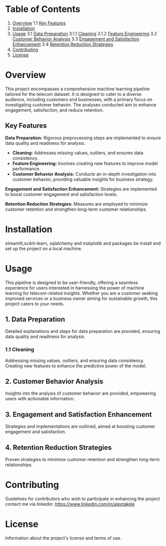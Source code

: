 # Table of Contents

1. [Overview](#overview)
    1.1 [Key Features](#key-features)
2. [Installation](#installation)
3. [Usage](#usage)
    3.1 [Data Preparation](#data-preparation)
        3.1.1 [Cleaning](#cleaning)
        3.1.2 [Feature Engineering](#feature-engineering)
    3.2 [Customer Behavior Analysis](#customer-behavior-analysis)
    3.3 [Engagement and Satisfaction Enhancement](#engagement-and-satisfaction-enhancement)
    3.4 [Retention Reduction Strategies](#retention-reduction-strategies)
4. [Contributing](#contributing)
5. [License](#license)

# Overview

This project encompasses a comprehensive machine learning pipeline tailored for the telecom dataset. It is designed to cater to a diverse audience, including customers and businesses, with a primary focus on investigating customer behavior. The analyses conducted aim to enhance engagement, satisfaction, and reduce retention.

## Key Features

**Data Preparation:** Rigorous preprocessing steps are implemented to ensure data quality and readiness for analysis.

- **Cleaning:** Addresses missing values, outliers, and ensures data consistency.
- **Feature Engineering:** Involves creating new features to improve model performance.
- **Customer Behavior Analysis:** Conducts an in-depth investigation into customer behavior, providing valuable insights for business strategy.

**Engagement and Satisfaction Enhancement:** Strategies are implemented to boost customer engagement and satisfaction levels.

**Retention Reduction Strategies:** Measures are employed to minimize customer retention and strengthen long-term customer relationships.

# Installation

streamlit,scikit-learn, sqlalchemy and matplotib and packages be install and set up the project on a local machine.

# Usage

This pipeline is designed to be user-friendly, offering a seamless experience for users interested in harnessing the power of machine learning for telecom-related insights. Whether you are a customer seeking improved services or a business owner aiming for sustainable growth, this project caters to your needs.

## 1. Data Preparation

Detailed explanations and steps for data preparation are provided, ensuring data quality and readiness for analysis.

### 1.1 Cleaning

Addressing missing values, outliers, and ensuring data consistency.
Creating new features to enhance the predictive power of the model.

## 2. Customer Behavior Analysis

Insights into the analysis of customer behavior are provided, empowering users with actionable information.

## 3. Engagement and Satisfaction Enhancement

Strategies and implementations are outlined, aimed at boosting customer engagement and satisfaction.

## 4. Retention Reduction Strategies

Proven strategies to minimize customer retention and strengthen long-term relationships.

# Contributing

Guidelines for contributors who wish to participate in enhancing the project contact me via linkedin: https://www.linkedin.com/in/alextakele

# License

Information about the project's license and terms of use.

